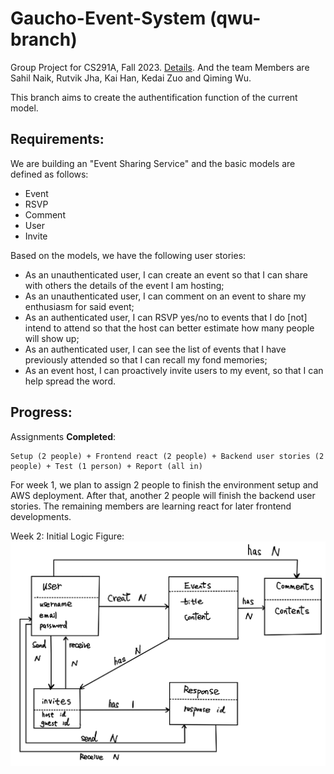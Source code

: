 # Gaucho-Event-System (qwu-branch)
Group Project for CS291A, Fall 2023. [Details](https://cs291.com/project/). And the team Members are Sahil Naik, Rutvik Jha, Kai Han, Kedai Zuo and Qiming Wu.

This branch aims to create the authentification function of the current model.

## Requirements:
We are building an "Event Sharing Service" and the basic models are defined as follows:
* Event
* RSVP
* Comment
* User
* Invite

Based on the models, we have the following user stories:
* As an unauthenticated user, I can create an event so that I can share with others the details of the event I am hosting;
* As an unauthenticated user, I can comment on an event to share my enthusiasm for said event;
* As an authenticated user, I can RSVP yes/no to events that I do [not] intend to attend so that the host can better estimate how many people will show up;
* As an authenticated user, I can see the list of events that I have previously attended so that I can recall my fond memories;
* As an event host, I can proactively invite users to my event, so that I can help spread the word.

## Progress:
Assignments **Completed**:
```
Setup (2 people) + Frontend react (2 people) + Backend user stories (2 people) + Test (1 person) + Report (all in)
```

For week 1, we plan to assign 2 people to finish the environment setup and AWS deployment. After that, another 2 people will finish the backend user stories. The remaining members are learning react for later frontend developments. 

Week 2:
Initial Logic Figure:
![Figure](initial_logic_fig.jpg)

